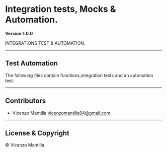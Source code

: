 # Integration tests, Mocks & Automation.

**Version 1.0.0**

INTEGRATIONS TEST & AUTOMATION.

---

## Test Automation

The following files contain functions,integration tests and an automation test.

---

## Contributors

- Vicenzo Mantilla <vicenzomantilla94@gmail.com>

---

## License & Copyright

© Vicenzo Mantilla
